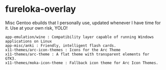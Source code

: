 fureloka-overlay
================

Misc Gentoo ebuilds that I personally use, updated whenever I have time for it.
Use at your own risk, YOLO!

	app-emulation/wine : Compatibility layer capable of running Windows applications on Linux
	app-misc/anki : Friendly, intelligent flash cards.
	x11-themes/arc-icon-themes : Icons for the Arc Theme
	x11-themes/arc-theme : A flat theme with transparent elements for GTK3.
	x11-themes/moka-icon-theme : Fallback icon theme for Arc Icon Themes.
